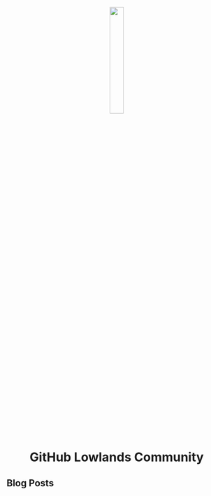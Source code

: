 <p align="center">
  <img style="width: 25%" src="https://github.com/user-attachments/assets/a9ef43a6-51bf-4526-8295-a6c3ca11c016" />
  <h1 align="center">GitHub Lowlands Community</h1>
</p>

## Blog Posts
